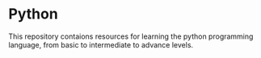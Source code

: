 # Python
This repository contaions resources for learning the python programming language, from basic to intermediate to advance levels.
